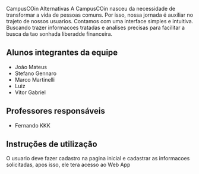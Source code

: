CampusCOin Alternativas
A CampusCOin nasceu da necessidade de transformar a vida de pessoas comuns. Por isso, nossa jornada é auxiliar no trajeto de nossos usuarios. Contamos com uma interface simples e intuitiva. Buscando trazer informacoes tratadas e analises precisas para facilitar a busca da tao sonhada liberadde financeira.

## Alunos integrantes da equipe

* João Mateus 
* Stefano Gennaro
* Marco Martinelli
* Luiz
* Vitor Gabriel

## Professores responsáveis

* Fernando KKK

## Instruções de utilização

O usuario deve fazer cadastro na pagina inicial e cadastrar as informacoes solicitadas, apos isso, ele tera acesso ao Web App
